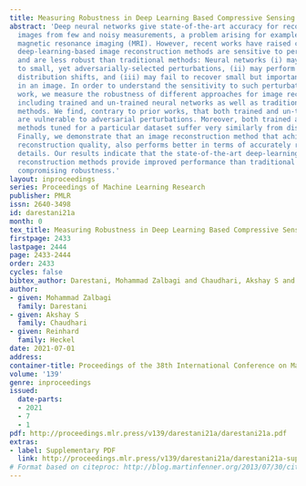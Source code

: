 ```yaml
---
title: Measuring Robustness in Deep Learning Based Compressive Sensing
abstract: 'Deep neural networks give state-of-the-art accuracy for reconstructing
  images from few and noisy measurements, a problem arising for example in accelerated
  magnetic resonance imaging (MRI). However, recent works have raised concerns that
  deep-learning-based image reconstruction methods are sensitive to perturbations
  and are less robust than traditional methods: Neural networks (i) may be sensitive
  to small, yet adversarially-selected perturbations, (ii) may perform poorly under
  distribution shifts, and (iii) may fail to recover small but important features
  in an image. In order to understand the sensitivity to such perturbations, in this
  work, we measure the robustness of different approaches for image reconstruction
  including trained and un-trained neural networks as well as traditional sparsity-based
  methods. We find, contrary to prior works, that both trained and un-trained methods
  are vulnerable to adversarial perturbations. Moreover, both trained and un-trained
  methods tuned for a particular dataset suffer very similarly from distribution shifts.
  Finally, we demonstrate that an image reconstruction method that achieves higher
  reconstruction quality, also performs better in terms of accurately recovering fine
  details. Our results indicate that the state-of-the-art deep-learning-based image
  reconstruction methods provide improved performance than traditional methods without
  compromising robustness.'
layout: inproceedings
series: Proceedings of Machine Learning Research
publisher: PMLR
issn: 2640-3498
id: darestani21a
month: 0
tex_title: Measuring Robustness in Deep Learning Based Compressive Sensing
firstpage: 2433
lastpage: 2444
page: 2433-2444
order: 2433
cycles: false
bibtex_author: Darestani, Mohammad Zalbagi and Chaudhari, Akshay S and Heckel, Reinhard
author:
- given: Mohammad Zalbagi
  family: Darestani
- given: Akshay S
  family: Chaudhari
- given: Reinhard
  family: Heckel
date: 2021-07-01
address:
container-title: Proceedings of the 38th International Conference on Machine Learning
volume: '139'
genre: inproceedings
issued:
  date-parts:
  - 2021
  - 7
  - 1
pdf: http://proceedings.mlr.press/v139/darestani21a/darestani21a.pdf
extras:
- label: Supplementary PDF
  link: http://proceedings.mlr.press/v139/darestani21a/darestani21a-supp.pdf
# Format based on citeproc: http://blog.martinfenner.org/2013/07/30/citeproc-yaml-for-bibliographies/
---
```

